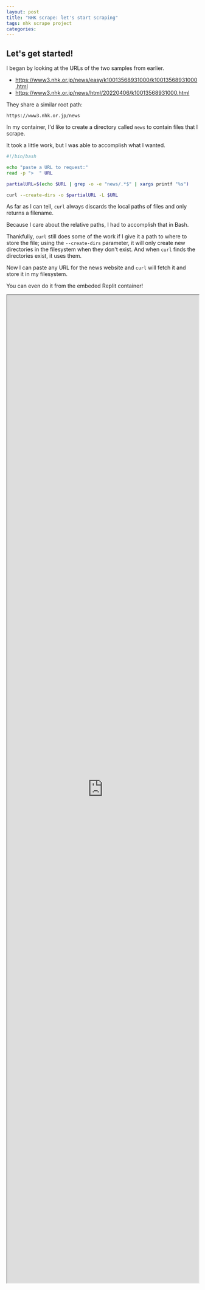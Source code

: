 ```yaml
---
layout: post
title: "NHK scrape: let's start scraping"
tags: nhk scrape project
categories: 
---
```


## Let's get started!

I began by looking at the URLs of the two samples from earlier.

* https://www3.nhk.or.jp/news/easy/k10013568931000/k10013568931000.html
* https://www3.nhk.or.jp/news/html/20220406/k10013568931000.html

They share a similar root path:
```
https://www3.nhk.or.jp/news
```

In my container, I'd like to create a directory called `news` to contain files that I scrape.

It took a little work, but I was able to accomplish what I wanted.

``` bash
#!/bin/bash

echo "paste a URL to request:"
read -p ">  " URL

partialURL=$(echo $URL | grep -o -e "news/.*$" | xargs printf "%s")

curl --create-dirs -o $partialURL -L $URL
```

As far as I can tell, `curl` always discards the local paths of files and only returns a filename.

Because I care about the relative paths, I had to accomplish that in Bash.

Thankfully, `curl` still does some of the work if I give it a path to where to store the file;  using the `--create-dirs` parameter, it will only create new directories in the filesystem when they don't exist.  And when `curl` finds the directories exist, it uses them.

Now I can paste any URL for the news website and `curl` will fetch it and store it in my filesystem.

You can even do it from the embeded Replit container!

<iframe src="https://replit.com/@ceilingrat/news-scrape?embed=true#run.sh" style="width: 100%; height:65vh;"></iframe>